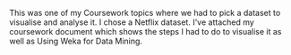 This was one of my Coursework topics where we had to pick a dataset to visualise and analyse it.
I chose a Netflix dataset.
I've attached my coursework document which shows the steps I had to do to visualise it as well as
Using Weka for Data Mining.
